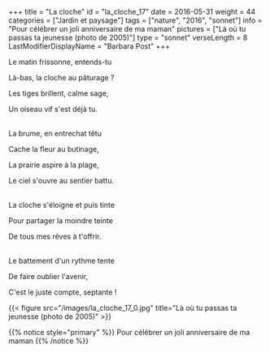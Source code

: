 +++
title = "La cloche"
id = "la_cloche_17"
date = 2016-05-31
weight = 44
categories = ["Jardin et paysage"]
tags = ["nature", "2016", "sonnet"]
info = "Pour célébrer un joli anniversaire de ma maman"
pictures = ["Là où tu passas ta jeunesse (photo de 2005)"]
type = "sonnet"
verseLength = 8
LastModifierDisplayName = "Barbara Post"
+++

Le matin frissonne, entends-tu

Là-bas, la cloche au pâturage ?

Les tiges brillent, calme sage,

Un oiseau vif s'est déjà tu.

 \
La brume, en entrechat têtu

Cache la fleur au butinage,

La prairie aspire à la plage,

Le ciel s'ouvre au sentier battu.

 \
La cloche s'éloigne et puis tinte

Pour partager la moindre teinte

De tous mes rêves à t'offrir.

 \
Le battement d'un rythme tente

De faire oublier l'avenir,

C'est le juste compte, septante !

{{< figure src="/images/la_cloche_17_0.jpg" title="Là où tu passas ta jeunesse (photo de 2005)" >}}

{{% notice style="primary" %}}
Pour célébrer un joli anniversaire de ma maman
{{% /notice %}}
